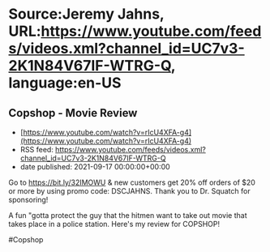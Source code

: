 # Source:Jeremy Jahns, URL:https://www.youtube.com/feeds/videos.xml?channel_id=UC7v3-2K1N84V67IF-WTRG-Q, language:en-US

## Copshop - Movie Review
 - [https://www.youtube.com/watch?v=rIcU4XFA-g4](https://www.youtube.com/watch?v=rIcU4XFA-g4)
 - RSS feed: https://www.youtube.com/feeds/videos.xml?channel_id=UC7v3-2K1N84V67IF-WTRG-Q
 - date published: 2021-09-17 00:00:00+00:00

Go to https://bit.ly/32IMOWU & new customers get 20% off orders of $20 or more by using promo code: DSCJAHNS.
Thank you to Dr. Squatch for sponsoring!

A fun "gotta protect the guy that the hitmen want to take out movie that takes place in a police station. Here's my review for COPSHOP!

#Copshop

